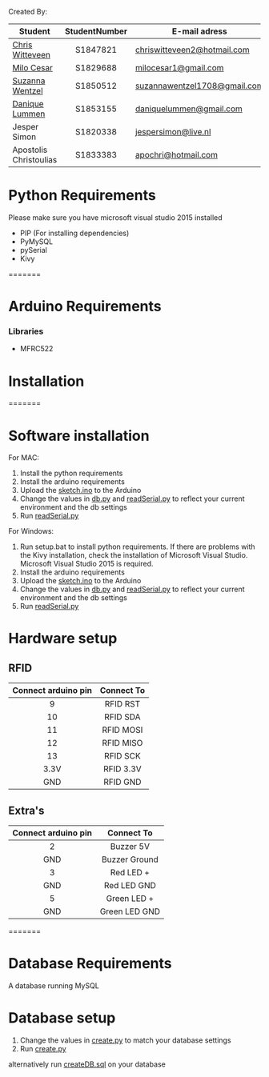 Created By:

| Student                                               | StudentNumber  | E-mail adress
| --------------                                        |:-------------: | -------------------
| [Chris Witteveen](https://github.com/cwitteveen)      | S1847821       | chriswitteveen2@hotmail.com
| [Milo Cesar](https://github.com/milo526)              | S1829688       | milocesar1@gmail.com
| [Suzanna Wentzel](https://github.com/SuzannaWentzel)  | S1850512       | suzannawentzel1708@gmail.com
| [Danique Lummen](https://github.com/daniquel)         | S1853155       | daniquelummen@gmail.com
| Jesper Simon                                          | S1820338       | jespersimon@live.nl
| Apostolis Christoulias                                | S1833383       | apochri@hotmail.com


# Python Requirements
Please make sure you have microsoft visual studio 2015 installed

- PIP (For installing dependencies)
- PyMySQL
- pySerial
- Kivy

=======

# Arduino Requirements
### Libraries
- MFRC522

# Installation
=======
# Software installation
For MAC:
 1. Install the python requirements
 2. Install the arduino requirements
 3. Upload the [sketch.ino](/Arduino/sketch/sketch.ino) to the Arduino
 4. Change the values in [db.py](/Python/db.py) and [readSerial.py](/Python/readSerial.py) to reflect your current environment and the db settings
 5. Run [readSerial.py](/Python/readSerial.py)

For Windows:
 1. Run setup.bat to install python requirements.
If there are problems with the Kivy installation, check the installation of Microsoft Visual Studio. Microsoft Visual Studio 2015 is required. 
 2. Install the arduino requirements
 3. Upload the [sketch.ino](/Arduino/sketch/sketch.ino) to the Arduino
 4. Change the values in [db.py](/Python/db.py) and [readSerial.py](/Python/readSerial.py) to reflect your current environment and the db settings
 5. Run [readSerial.py](/Python/readSerial.py)


# Hardware setup
## RFID
| Connect arduino pin   | Connect To    |
|:------------------:   |:---------:    |
| 9                     |RFID RST       |
| 10                    |RFID SDA       |
| 11                    |RFID MOSI      |
| 12                    |RFID MISO      |
| 13                    |RFID SCK       |
| 3.3V                  |RFID 3.3V      |
| GND                   |RFID GND       |

## Extra's
| Connect arduino pin   | Connect To    |
|:------------------:   |:---------:    |
| 2                     | Buzzer 5V     |
| GND                   | Buzzer Ground |
| 3                     | Red LED +     |
| GND                   | Red LED GND   |
| 5                     | Green LED +   |
| GND                   | Green LED GND |

=======
# Database Requirements
A database running MySQL

# Database setup
1. Change the values in [create.py](/Python/create.py) to match your database settings
2. Run [create.py](/Python/create.py)

alternatively run [createDB.sql](/Python/createDB.sql) on your database
